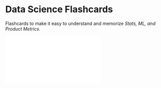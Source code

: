 # Data Science Flashcards 

Flashcards to make it easy to understand and memorize *Stats, ML, and Product Metrics.* 

![flashcards](./flashcards.pdf)

